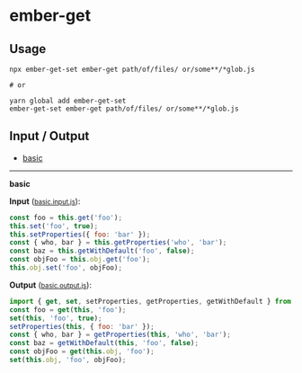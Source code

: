 # ember-get


## Usage

```
npx ember-get-set ember-get path/of/files/ or/some**/*glob.js

# or

yarn global add ember-get-set
ember-get-set ember-get path/of/files/ or/some**/*glob.js
```

## Input / Output

<!--FIXTURES_TOC_START-->
* [basic](#basic)
<!--FIXTURES_TOC_END-->

<!--FIXTURES_CONTENT_START-->
---
<a id="basic">**basic**</a>

**Input** (<small>[basic.input.js](transforms/get-set-replace-all/__testfixtures__/basic.input.js)</small>):
```js
const foo = this.get('foo');
this.set('foo', true);
this.setProperties({ foo: 'bar' });
const { who, bar } = this.getProperties('who', 'bar');
const baz = this.getWithDefault('foo', false);
const objFoo = this.obj.get('foo');
this.obj.set('foo', objFoo);

```

**Output** (<small>[basic.output.js](transforms/get-set-replace-all/__testfixtures__/basic.output.js)</small>):
```js
import { get, set, setProperties, getProperties, getWithDefault } from '@ember/object';
const foo = get(this, 'foo');
set(this, 'foo', true);
setProperties(this, { foo: 'bar' });
const { who, bar } = getProperties(this, 'who', 'bar');
const baz = getWithDefault(this, 'foo', false);
const objFoo = get(this.obj, 'foo');
set(this.obj, 'foo', objFoo);

```
<!--FIXTURES_CONTENT_END-->